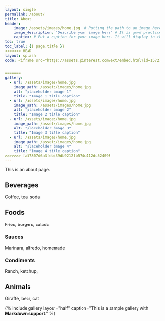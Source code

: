 ```yaml
---
layout: single
permalink: /about/
title: About
header:
    image: /assets/images/home.jpg  # Putting the path to an image here will replace the header image.
    image_description: "Describe your image here" # It is good practice to include an image desription as alt text.
    caption: # Put a caption for your image here. It will display in the bottom right corner of the image.
toc: true
toc_label: {{ page.title }}
<<<<<<< HEAD
layout: splash
code: <iframe src="https://assets.pinterest.com/ext/embed.html?id=157274211977269324" height="775" width="600" frameborder="0" scrolling="no" ></iframe>


=======
gallery:
  - url: /assets/images/home.jpg
    image_path: /assets/images/home.jpg
    alt: "placeholder image 1"
    title: "Image 1 title caption"
  - url: /assets/images/home.jpg
    image_path: /assets/images/home.jpg
    alt: "placeholder image 2"
    title: "Image 2 title caption"
  - url: /assets/images/home.jpg
    image_path: /assets/images/home.jpg
    alt: "placeholder image 3"
    title: "Image 3 title caption"
  - url: /assets/images/home.jpg
    image_path: /assets/images/home.jpg
    alt: "placeholder image 4"
    title: "Image 4 title caption"
>>>>>>> fa57807d6a3feb439db9212fb574c412dc524098
---
```


This is an about page.

## Beverages
Coffee, tea, soda

## Foods
Fries, burgers, salads

### Sauces
Marinara, alfredo, homemade

### Condiments
Ranch, ketchup, 

## Animals
Giraffe, bear, cat

{% include gallery layout="half" caption="This is a sample gallery with **Markdown support**." %}